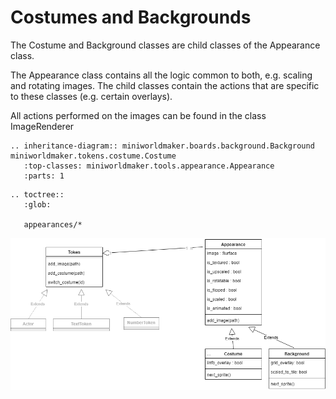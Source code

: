 Costumes and Backgrounds
======

The Costume and Background classes are child classes of the Appearance class.

The Appearance class contains all the logic common to both, e.g. scaling and rotating images. The child classes contain the actions that are specific to these classes (e.g. certain overlays).

All actions performed on the images can be found in the class ImageRenderer

```eval_rst
.. inheritance-diagram:: miniworldmaker.boards.background.Background miniworldmaker.tokens.costume.Costume
   :top-classes: miniworldmaker.tools.appearance.Appearance
   :parts: 1
```

```eval_rst
.. toctree::
   :glob:
   
   appearances/*
```

![](../_images/appearance_uml.png)


